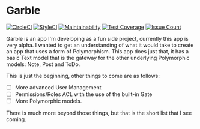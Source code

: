 # Garble
[![CircleCI](https://circleci.com/gh/ericdowell/garble.svg?style=svg)](https://circleci.com/gh/ericdowell/garble)
[![StyleCI](https://styleci.io/repos/51462647/shield)](https://styleci.io/repos/51462647)
[![Maintainability](https://api.codeclimate.com/v1/badges/fd2300d796d76120b388/maintainability)](https://codeclimate.com/github/ericdowell/garble/maintainability)
[![Test Coverage](https://api.codeclimate.com/v1/badges/fd2300d796d76120b388/test_coverage)](https://codeclimate.com/github/ericdowell/garble/test_coverage)
[![Issue Count](https://codeclimate.com/github/ericdowell/garble/badges/issue_count.svg)](https://codeclimate.com/github/ericdowell/garble)

Garble is an app I'm developing as a fun side project, currently this app is very alpha. I wanted to get an understanding of what it would take to create an app that uses a form of Polymorphism. This app does just that, it has a basic Text model that is the gateway for the other underlying Polymorphic models: Note, Post and ToDo.

This is just the beginning, other things to come are as follows:
- [ ] More advanced User Management
- [ ] Permissions/Roles ACL with the use of the built-in Gate
- [ ] More Polymorphic models.

There is much more beyond those things, but that is the short list that I see coming.
